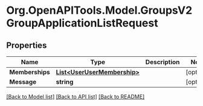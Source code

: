 # Org.OpenAPITools.Model.GroupsV2GroupApplicationListRequest

## Properties

Name | Type | Description | Notes
------------ | ------------- | ------------- | -------------
**Memberships** | [**List&lt;UserUserMembership&gt;**](UserUserMembership.md) |  | [optional] 
**Message** | **string** |  | [optional] 

[[Back to Model list]](../README.md#documentation-for-models) [[Back to API list]](../README.md#documentation-for-api-endpoints) [[Back to README]](../README.md)

